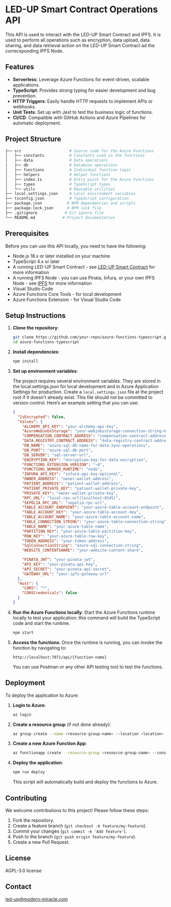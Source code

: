 # LED-UP Smart Contract Operations API

This API is used to interact with the LED-UP Smart Contract and IPFS. It is used to perform all operations such as encryption, data upload, data sharing, and data retrieval action on the LED-UP Smart Contract ad the correcsponding IPFS Node.

## Features

- **Serverless**: Leverage Azure Functions for event-driven, scalable applications.
- **TypeScript**: Provides strong typing for easier development and bug prevention.
- **HTTP Triggers**: Easily handle HTTP requests to implement APIs or webhooks.
- **Unit Tests**: Set up with Jest to test the business logic of functions.
- **CI/CD**: Compatible with GitHub Actions and Azure Pipelines for automatic deployment.

## Project Structure

```bash
├── src                     # Source code for the Azure Functions
│   ├── constants           # Constants used in the functions
│   ├── data                # Data operations
│   ├── db                  # Database operations
│   ├── functions           # Individual function logic
│   ├── helpers             # Helper functions
│   ├── index.ts            # Entry point for the Azure Functions
│   ├── types               # TypeScript types
│   └── utils               # Reusable utilities
├── local.settings.json     # Local environment variables
├── tsconfig.json           # TypeScript configuration
├── package.json           # NPM dependencies and scripts
├── package-lock.json      # NPM lock file
├── .gitignore            # Git ignore file
└── README.md            # Project documentation
```

## Prerequisites

Before you can use this API locally, you need to have the following:

- Node.js 18.x or later installed on your machine
- TypeScript 4.x or later
- A running LED-UP Smart Contract - see [LED-UP Smart Contract](https://github.com/NGI-TRUSTCHAIN/LED-UP/blob/master/LED-UP-SMART-CONTRACTS/README.md) for more information
- A running IPFS Node - you can use Pinata, Infura, or your own IPFS Node - see [IPFS](https://ipfs.io) for more information
- Visual Studio Code
- Azure Functions Core Tools - for local development
- Azure Functions Extension - for Visual Studio Code

## Setup Instructions

1. **Clone the repository**:

   ```bash
   git clone https://github.com/your-repo/azure-functions-typescript.git
   cd azure-functions-typescript
   ```

2. **Install dependencies**:

   ```bash
   npm install
   ```

3. **Set up environment variables**:

   The project requires several environment variables. They are stored in the local.settings.json for local development and in Azure Application Settings for production.
   Create a `local.settings.json` file at the project root if it doesn't already exist. This file should not be committed to version control. Here’s an example setting that you can use:

   ```json
   {
     "IsEncrypted": false,
     "Values": {
       "ALCHEMY_API_KEY": "your-alchemy-api-key",
       "AzureWebJobsStorage": "your-webjobsstorage-connection-string-here-or-use-azure-storage-emulator",
       "COMPENSATION_CONTRACT_ADDRESS": "compensation-contract-address",
       "DATA_REGISTRY_CONTRACT_ADDRESS": "data-registry-contract-address",
       "DB_NAME": "azure-sql-db-name-for-data-sync-operations",
       "DB_PORT": "azure-sql-db-port",
       "DB_SERVER": "sql-server-url",
       "ENCRYPTION_KEY": "encryption-key-for-data-encryption",
       "FUNCTIONS_EXTENSION_VERSION": "~4",
       "FUNCTIONS_WORKER_RUNTIME": "node",
       "INFURA_API_KEY": "infura-api-key-optional",
       "OWNER_ADDRESS": "owner-wallet-address",
       "PATIENT_ADDRESS": "patient-wallet-address",
       "PATIENT_PRIVATE_KEY": "patient-wallet-private-key",
       "PRIVATE_KEY": "owner-wallet-private-key",
       "RPC_URL": "local-rpc-url(localhost:8545)",
       "SEPOLIA_RPC_URL": "sepolia-rpc-url",
       "TABLE_ACCOUNT_ENDPOINT": "your-azure-table-account-endpoint",
       "TABLE_ACCOUNT_KEY": "your-azure-table-account-key",
       "TABLE_ACCOUNT_NAME": "your-azure-table-account-name",
       "TABLE_CONNECTION_STRING": "your-azure-table-connection-string",
       "TABLE_NAME": "your-azure-table-name",
       "PARTITION_KEY": "your-azure-table-partition-key",
       "ROW_KEY": "your-azure-table-row-key",
       "TOKEN_ADDRESS": "your-token-address",
       "SqlConnectionString": "azure-sql-connection-string",
       "WEBSITE_CONTENTSHARE": "your-website-content-share",

       "PINATA_JWT": "your-pinata-jwt",
       "API_KEY": "your-pinata-api-key",
       "API_SECRET": "your-pinata-api-secret",
       "GATEWAY_URL": "your-ipfs-gateway-url"
     },
     "Host": {
       "CORS": "*",
       "CORSCredentials": false
     }
   }
   ```

4. **Run the Azure Functions locally**:
   Start the Azure Functions runtime locally to test your application: this command will build the TypeScript code and start the runtime.

   ```bash
   npm start
   ```

5. **Access the functions**:
   Once the runtime is running, you can invoke the function by navigating to:

   ```
   http://localhost:7071/api/{function-name}
   ```

   You can use Postman or any other API testing tool to test the functions.

## Deployment

To deploy the application to Azure:

1. **Login to Azure**:

   ```bash
   az login
   ```

2. **Create a resource group** (if not done already):

   ```bash
   az group create --name <resource-group-name> --location <location>
   ```

3. **Create a new Azure Function App**:

   ```bash
   az functionapp create --resource-group <resource-group-name> --consumption-plan-location <location> --runtime node --functions-version 4 --name <function-app-name> --storage-account <storage-account-name>
   ```

4. **Deploy the application**:

   ```bash
   npm run deploy
   ```

   This script will automatically build and deploy the functions to Azure.

## Contributing

We welcome contributions to this project! Please follow these steps:

1. Fork the repository.
2. Create a feature branch (`git checkout -b feature/my-feature`).
3. Commit your changes (`git commit -m 'Add feature'`).
4. Push to the branch (`git push origin feature/my-feature`).
5. Create a new Pull Request.

## License

AGPL-3.0 license

## Contact

led-up@modern-miracle.com

